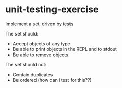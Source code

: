 # unit-testing-exercise
Implement a set, driven by tests

The set should:
+ Accept objects of any type
+ Be able to print objects in the REPL and to stdout
+ Be able to remove objects

The set should not:
+ Contain duplicates
+ Be ordered (how can i test for this??)